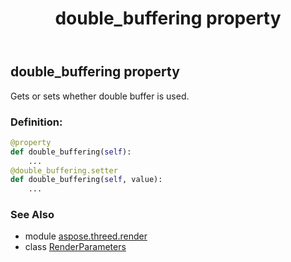 ﻿---
title: double_buffering property
second_title: Aspose.3D for Python via .NET API References
description: 
type: docs
weight: 50
url: /python-net/aspose.threed.render/renderparameters/double_buffering/
is_root: false
---

## double_buffering property


Gets or sets whether double buffer is used.
### Definition:
```python
@property
def double_buffering(self):
    ...
@double_buffering.setter
def double_buffering(self, value):
    ...
```

### See Also
* module [aspose.threed.render](../../)
* class [RenderParameters](/3d/python-net/aspose.threed.render/renderparameters)

